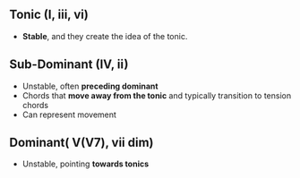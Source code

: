 ## **Tonic (I, iii, vi)**
- **Stable**, and they create the idea of the tonic.
## **Sub-Dominant (IV, ii)**
- Unstable, often **preceding dominant**
- Chords that **move away from the tonic** and typically transition to tension chords
- Can represent movement
## **Dominant( V(V7), vii dim)**
- Unstable, pointing **towards tonics**